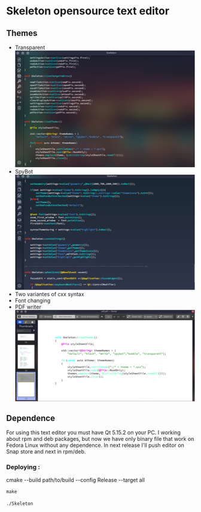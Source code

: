 # Skeleton opensource text editor

## Themes
- Transparent
![](images/transparent_theme.png)
- SpyBot
![](images/spybot_theme.png)
- Two variantes of cxx syntax
- Font changing
- PDF writer
![](images/creating_pdf.png)

## Dependence

For using this text editor you must have Qt 5.15.2 on your PC.
I working about rpm and deb packages, but now we have only binary
file that work on Fedora Linux without any dependence. 
In next release I'll push editor on Snap store and next in rpm/deb.

### Deploying :

  cmake --build path/to/build --config Release --target all
  
    make
  
    ./Skeleton